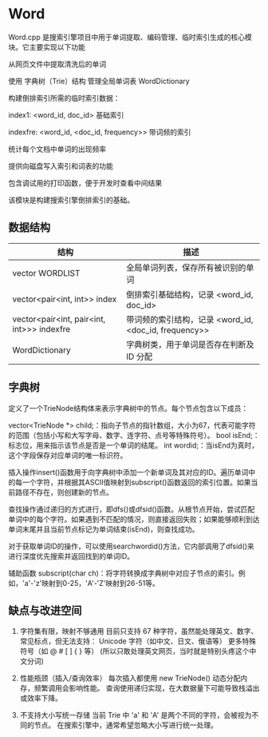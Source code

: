 # Word

Word.cpp 是搜索引擎项目中用于单词提取、编码管理、临时索引生成的核心模块。它主要实现以下功能

从网页文件中提取清洗后的单词

使用 字典树（Trie）结构 管理全局单词表 WordDictionary

构建倒排索引所需的临时索引数据：

index1: <word_id, doc_id> 基础索引

indexfre: <word_id, <doc_id, frequency>> 带词频的索引

统计每个文档中单词的出现频率

提供向磁盘写入索引和词表的功能

包含调试用的打印函数，便于开发时查看中间结果

该模块是构建搜索引擎倒排索引的基础。

## 数据结构

|结构|描述|
|----|----|
|vector<string> WORDLIST|全局单词列表，保存所有被识别的单词|
|vector<pair<int, int>> index|倒排索引基础结构，记录 <word_id, doc_id>|
|vector<pair<int, pair<int, int>>> indexfre|带词频的索引结构，记录 <word_id, <doc_id, frequency>>|
|WordDictionary|字典树类，用于单词是否存在判断及 ID 分配|

## 字典树

定义了一个TrieNode结构体来表示字典树中的节点。每个节点包含以下成员：

vector<TrieNode *> child;：指向子节点的指针数组，大小为67，代表可能字符的范围（包括小写和大写字母、数字、连字符、点号等特殊符号）。
bool isEnd;：标志位，用来指示该节点是否是一个单词的结尾。
int wordid;：当isEnd为真时，这个字段保存对应单词的唯一标识符。

插入操作insert()函数用于向字典树中添加一个新单词及其对应的ID。遍历单词中的每一个字符，并根据其ASCII值映射到subscript()函数返回的索引位置。如果当前路径不存在，则创建新的节点。

查找操作通过递归的方式进行，即dfs()或dfsid()函数。从根节点开始，尝试匹配单词中的每个字符。如果遇到不匹配的情况，则直接返回失败；如果能够顺利到达单词末尾并且当前节点标记为单词结束(isEnd)，则查找成功。

对于获取单词ID的操作，可以使用searchwordid()方法，它内部调用了dfsid()来进行深度优先搜索并返回找到的单词ID。

辅助函数
subscript(char ch)：将字符转换成字典树中对应子节点的索引。例如，'a'-'z'映射到0-25，'A'-'Z'映射到26-51等。

## 缺点与改进空间

1. 字符集有限，映射不够通用
目前只支持 67 种字符，虽然能处理英文、数字、常见标点，但无法支持：
Unicode 字符（如中文、日文、俄语等）
更多特殊符号（如 @ # [ ] { } 等）
(所以只敢处理英文网页，当时就是特别头疼这个中文分词)

2. 性能瓶颈（插入/查询效率）
每次插入都使用 new TrieNode() 动态分配内存，频繁调用会影响性能。
查询使用递归实现，在大数据量下可能导致栈溢出或效率下降。

3. 不支持大小写统一存储
当前 Trie 中 'a' 和 'A' 是两个不同的字符，会被视为不同的节点。
在搜索引擎中，通常希望忽略大小写进行统一处理。
